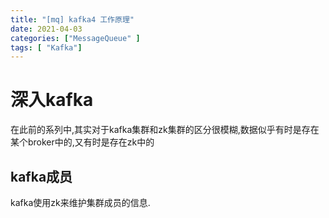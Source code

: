 ```yaml
---
title: "[mq] kafka4 工作原理"
date: 2021-04-03
categories: ["MessageQueue" ]
tags: [ "Kafka"]
---
```


# 深入kafka

在此前的系列中,其实对于kafka集群和zk集群的区分很模糊,数据似乎有时是存在某个broker中的,又有时是存在zk中的

## kafka成员

kafka使用zk来维护集群成员的信息.